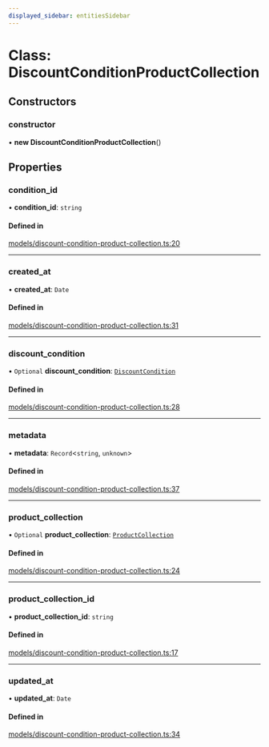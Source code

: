```yaml
---
displayed_sidebar: entitiesSidebar
---
```


# Class: DiscountConditionProductCollection

## Constructors

### constructor

• **new DiscountConditionProductCollection**()

## Properties

### condition\_id

• **condition\_id**: `string`

#### Defined in

[models/discount-condition-product-collection.ts:20](https://github.com/cloudnepal/medusa/blob/546577a8/packages/medusa/src/models/discount-condition-product-collection.ts#L20)

___

### created\_at

• **created\_at**: `Date`

#### Defined in

[models/discount-condition-product-collection.ts:31](https://github.com/cloudnepal/medusa/blob/546577a8/packages/medusa/src/models/discount-condition-product-collection.ts#L31)

___

### discount\_condition

• `Optional` **discount\_condition**: [`DiscountCondition`](DiscountCondition.md)

#### Defined in

[models/discount-condition-product-collection.ts:28](https://github.com/cloudnepal/medusa/blob/546577a8/packages/medusa/src/models/discount-condition-product-collection.ts#L28)

___

### metadata

• **metadata**: `Record`<`string`, `unknown`\>

#### Defined in

[models/discount-condition-product-collection.ts:37](https://github.com/cloudnepal/medusa/blob/546577a8/packages/medusa/src/models/discount-condition-product-collection.ts#L37)

___

### product\_collection

• `Optional` **product\_collection**: [`ProductCollection`](ProductCollection.md)

#### Defined in

[models/discount-condition-product-collection.ts:24](https://github.com/cloudnepal/medusa/blob/546577a8/packages/medusa/src/models/discount-condition-product-collection.ts#L24)

___

### product\_collection\_id

• **product\_collection\_id**: `string`

#### Defined in

[models/discount-condition-product-collection.ts:17](https://github.com/cloudnepal/medusa/blob/546577a8/packages/medusa/src/models/discount-condition-product-collection.ts#L17)

___

### updated\_at

• **updated\_at**: `Date`

#### Defined in

[models/discount-condition-product-collection.ts:34](https://github.com/cloudnepal/medusa/blob/546577a8/packages/medusa/src/models/discount-condition-product-collection.ts#L34)
